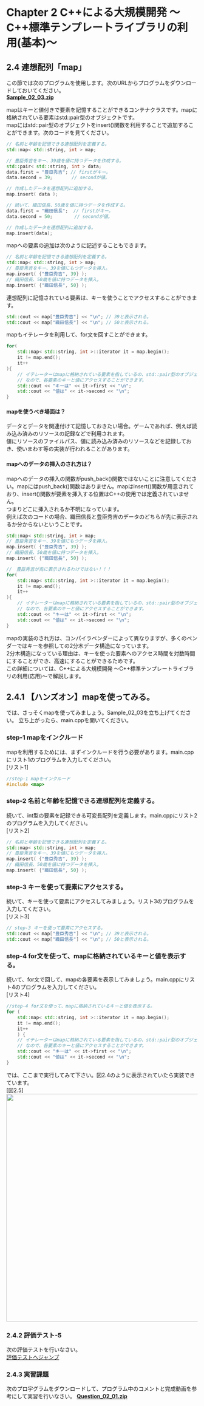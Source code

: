 
# Chapter 2 C++による大規模開発 ～C++標準テンプレートライブラリの利用(基本)～ 


## 2.4 連想配列「map」

この節では次のプログラムを使用します。次のURLからプログラムをダウンロードしておいてください。</br>
**[Sample_02_03.zip](https://drive.google.com/file/d/1EVDWLFguYywhCzHU-9sbNFiVKRewSxB7/view?usp=sharing)**</br>


mapはキーと値付きで要素を記憶することができるコンテナクラスです。mapに格納されている要素はstd::pair型のオブジェクトです。</br>
mapにはstd::pair型のオブジェクトをinsert()関数を利用することで追加することができます。次のコードを見てください。</br>


```cpp
// 名前と年齢を記憶できる連想配列を定義する。
std::map< std::string, int > map;

// 豊臣秀吉をキー、39歳を値に持つデータを作成する。
std::pair< std::string, int > data;
data.first = "豊臣秀吉"; // firstがキー。
data.second = 39;       // secondが値。

// 作成したデータを連想配列に追加する。
map.insert( data );

// 続いて、織田信長、50歳を値に持つデータを作成する。
data.first = "織田信長";  // firstがキー。
data.second = 50;        // secondが値。

// 作成したデータを連想配列に追加する。
map.insert(data);
```

mapへの要素の追加は次のように記述することもできます。
```cpp
// 名前と年齢を記憶できる連想配列を定義する。
std::map< std::string, int > map;
// 豊臣秀吉をキー、39を値にもつデータを挿入。
map.insert( {"豊臣秀吉", 39} );
// 織田信長、50歳を値に持つデータを挿入。
map.insert( {"織田信長", 50} );
```

連想配列に記憶されている要素は、キーを使うことでアクセスすることができます。

```cpp
std::cout << map["豊臣秀吉"] << "\n"; // 39と表示される。
std::cout << map["織田信長"] << "\n"; // 50と表示される。
```

mapもイテレータを利用して、for文を回すことができます。

```cpp
for( 
    std::map< std::string, int >::iterator it = map.begin();
    it != map.end();
    it++
){
    // イテレーターはmapに格納されている要素を指しているの、std::pair型のオブジェクトを指しています。
    // なので、各要素のキーと値にアクセスすることができます。
    std::cout << "キーは" << it->first << "\n";
    std::cout << "値は" << it->second << "\n";
}
```

#### mapを使うべき場面は？
データとデータを関連付けて記憶しておきたい場合。ゲームであれば、例えば読み込み済みのリソースの記録などで利用されます。</br>
値にリソースのファイルパス、値に読み込み済みのリソースなどを記録しておき、使いまわす等の実装が行われることがあります。</br>

#### mapへのデータの挿入のされ方は？
mapへのデータの挿入の関数がpush_back()関数ではないことに注意してください。mapにはpush_back()関数はありません。mapはinsert()関数が用意されており、insert()関数が要素を挿入する位置はC++の使用では定義されていません。</br>
つまりどこに挿入されるか不明になっています。</br>
例えば次のコードの場合、織田信長と豊臣秀吉のデータのどちらが先に表示されるか分からないということです。</br>
```cpp
std::map< std::string, int > map;
// 豊臣秀吉をキー、39を値にもつデータを挿入。
map.insert( {"豊臣秀吉", 39} );
// 織田信長、50歳を値に持つデータを挿入。
map.insert( {"織田信長", 50} );

//　豊臣秀吉が先に表示されるわけではない！！！
for( 
    std::map< std::string, int >::iterator it = map.begin();
    it != map.end();
    it++
){
    // イテレーターはmapに格納されている要素を指しているの、std::pair型のオブジェクトを指しています。
    // なので、各要素のキーと値にアクセスすることができます。
    std::cout << "キーは" << it->first << "\n";
    std::cout << "値は" << it->second << "\n";
}
```
mapの実装のされ方は、コンパイラベンダーによって異なりますが、多くのベンダーではキーを参照しての2分木データ構造になっています。</br>
2分木構造になっている理由は、キーを使った要素へのアクセス時間を対数時間にすることができ、高速にすることができるためです。</br>
この詳細については、C++による大規模開発 ～C++標準テンプレートライブラリの利用(応用)～で解説します。



## 2.4.1 【ハンズオン】mapを使ってみる。
では、さっそくmapを使ってみましょう。Sample_02_03を立ち上げてください。
立ち上がったら、main.cppを開いてください。

### step-1 mapをインクルード
mapを利用するためには、まずインクルードを行う必要があります。main.cppにリスト1のプログラムを入力してください。</br>
[リスト1]</br>

```cpp
//step-1 mapをインクルード
#include <map>
```

### step-2 名前と年齢を記憶できる連想配列を定義する。
続いて、int型の要素を記録できる可変長配列を定義します。main.cppにリスト2のプログラムを入力してください。</br>
[リスト2]</br>

```cpp
// 名前と年齢を記憶できる連想配列を定義する。
std::map< std::string, int > map;
// 豊臣秀吉をキー、39を値にもつデータを挿入。
map.insert( {"豊臣秀吉", 39} );
// 織田信長、50歳を値に持つデータを挿入。
map.insert( {"織田信長", 50} );
```

### step-3 キーを使って要素にアクセスする。
続いて、キーを使って要素にアクセスしてみましょう。リスト3のプログラムを入力してください。</br>
[リスト3]</br>

```cpp
// step-3 キーを使って要素にアクセスする。
std::cout << map["豊臣秀吉"] << "\n"; // 39と表示される。
std::cout << map["織田信長"] << "\n"; // 50と表示される。
```


### step-4 for文を使って、mapに格納されているキーと値を表示する。
続いて、for文で回して、mapの各要素を表示してみましょう。main.cppにリスト4のプログラムを入力してください。</br>
[リスト4]</br>
```cpp
//step-4 for文を使って、mapに格納されているキーと値を表示する。
for (
    std::map< std::string, int >::iterator it = map.begin();
    it != map.end();
    it++
    ) {
    // イテレーターはmapに格納されている要素を指しているの、std::pair型のオブジェクトを指しています。
    // なので、各要素のキーと値にアクセスすることができます。
    std::cout << "キーは" << it->first << "\n";
    std::cout << "値は" << it->second << "\n";
}
```

では、ここまで実行してみて下さい。図2.4のように表示されていたら実装できています。</br>
[図2.5]</br>
<img src="fig/2.5.png" width="600"></img></br>


### 2.4.2 評価テスト-5

次の評価テストを行いなさい。</br>
[評価テストへジャンプ](https://docs.google.com/forms/d/e/1FAIpQLSd1T1PNCOTHixgiPk41QAv3KOCy5oeJuptX9fpjvHy94VvvYg/viewform?usp=sf_link)
</br>

### 2.4.3 実習課題
次のプロ宇グラムをダウンロードして、プログラム中のコメントと完成動画を参考にして実習を行いなさい。
**[Question_02_01.zip](https://drive.google.com/file/d/1kCqkHddtFg1sZUlolvxnlYKKfubslUUn/view?usp=sharing)**</br>

